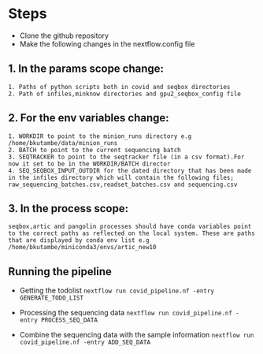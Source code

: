 # Steps

* Clone the github repository
* Make the following changes in the nextflow.config file
## 1. In the **params scope** change:
    1. Paths of python scripts both in covid and seqbox directories
    2. Path of infiles,minknow directories and gpu2_seqbox_config file 
## 2. For the env variables change:
    1. WORKDIR to point to the minion_runs directory e.g /home/bkutambe/data/minion_runs
    2. BATCH to point to the current sequencing batch
    3. SEQTRACKER to point to the seqtracker file (in a csv format).For now it set to be in the WORKDIR/BATCH director
    4. SEQ_SEQBOX_INPUT_OUTDIR for the dated directory that has been made in the infiles directory which will contain the following files; raw_sequencing_batches.csv,readset_batches.csv and sequencing.csv

## 3. In the **process scope**:
    seqbox,artic and pangolin processes should have conda variables point to the correct paths as reflected on the local system. These are paths that are displayed by conda env list e.g /home/bkutambe/miniconda3/envs/artic_new10

## Running the pipeline

* Getting the todolist
`nextflow run covid_pipeline.nf -entry GENERATE_TODO_LIST`

* Processing the sequencing data
`nextflow run covid_pipeline.nf -entry PROCESS_SEQ_DATA`

* Combine the sequencing data with the sample information 
`nextflow run covid_pipeline.nf -entry ADD_SEQ_DATA`
